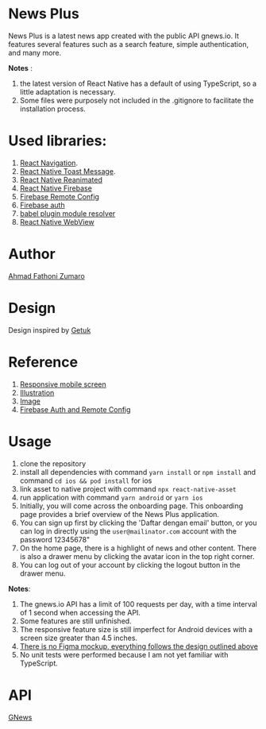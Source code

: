 # News Plus

News Plus is a latest news app created with the public API gnews.io. It features several features such as a search feature, simple authentication, and many more.

__Notes__ :
1. the latest version of React Native has a default of using TypeScript, so a little adaptation is necessary.
2. Some files were purposely not included in the .gitignore to facilitate the installation process.


# Used libraries:

1. [React Navigation](https://reactnavigation.org/).
2. [React Native Toast Message](https://github.com/calintamas/react-native-toast-message).
3. [React Native Reanimated](https://docs.swmansion.com/react-native-reanimated/)
4. [React Native Firebase](https://rnfirebase.io/)
5. [Firebase Remote Config](https://rnfirebase.io/remote-config/usage)
6. [Firebase auth](https://rnfirebase.io/auth/usage)
7. [babel plugin module resolver](https://github.com/tleunen/babel-plugin-module-resolver#readme)
8. [React Native WebView](https://github.com/react-native-webview/react-native-webview#readme)

# Author
[Ahmad Fathoni Zumaro](https://github.com/toniebe)

# Design
Design inspired by [Getuk](https://dribbble.com/shots/18667898-Getuk-News-Article-Mobile-App)

# Reference
1. [Responsive mobile screen](https://stackoverflow.com/questions/59738858/react-native-view-scaling)
2. [Illustration](https://undraw.co/)
3. [Image](https://unsplash.com/) 
4. [Firebase Auth and Remote Config](https://rnfirebase.io/)

# Usage
1. clone the repository
2. install all dependencies with command ``` yarn install ``` or ``` npm install ``` and command ``` cd ios && pod install ``` for ios
3. link asset to native project with command ``` npx react-native-asset ```
4. run application with command ``` yarn android ``` or ``` yarn ios ```
5. Initially, you will come across the onboarding page. This onboarding page provides a brief overview of the News Plus application.
6. You can sign up first by clicking the 'Daftar dengan email' button, or you can log in directly using the `user@mailinator.com` account with the password 12345678"
7. On the home page, there is a highlight of news and other content. There is also a drawer menu by clicking the avatar icon in the top right corner.
8. You can log out of your account by clicking the logout button in the drawer menu.


__Notes__: 
1. The gnews.io API has a limit of 100 requests per day, with a time interval of 1 second when accessing the API.
2. Some features are still unfinished.
3. The responsive feature size is still imperfect for Android devices with a screen size greater than 4.5 inches.
4. [There is no Figma mockup, everything follows the design outlined above](#design)
5. No unit tests were performed because I am not yet familiar with TypeScript.

# API

[GNews](https://gnews.io/docs/v4#introduction)
